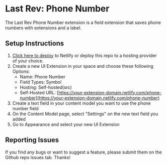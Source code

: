# Last Rev: Phone Number

The Last Rev Phone Number extension is a field extension that saves phone numbers with extensions and a label.


## Setup Instructions

1. [Click here to deploy](https://app.netlify.com/start/deploy?repository=https://github.com/last-rev-llc/contentful-ui-extensions) to Netlify or deploy this repo to a hosting provider of your choice.
2. Create a new UI Extension in your space and choose these following Options:
    - Name: Phone Number
    - Field Types: Symbol
    - Hosting: Self-hosted(src)
    - Self-Hosted URL: [https://your-extension-domain.netlify.com/phone-number](https://your-extension-domain.netlify.com/phone-number)
3. Create a text field in your content model you want to use the phone number field
4. On the Content Model page, select "Settings" on the new text field you added
5. Go to Appearance and select your new UI Extension

## Reporting Issues

If you find any bugs or want to suggest a feature, please submit them on the Github repo Issues tab. Thanks!